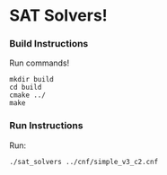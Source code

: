 # SAT Solvers!

### Build Instructions
Run commands!
```
mkdir build
cd build
cmake ../
make
```

### Run Instructions
Run:
```
./sat_solvers ../cnf/simple_v3_c2.cnf
```